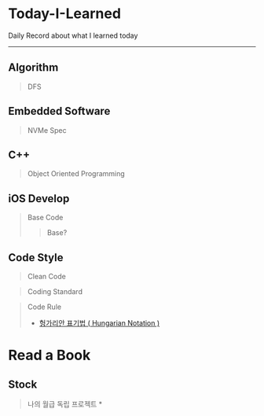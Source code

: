 # Today-I-Learned
Daily Record about what I learned today

-------------------

## Algorithm

> DFS

## Embedded Software

> NVMe Spec

## C++

> Object Oriented Programming



## iOS Develop
> Base Code 
>> Base?

## Code Style

> Clean Code

> Coding Standard

> Code Rule
> * [헝가리안 표기법 ( Hungarian Notation )](Code_Rule/Hungarian_Notation.md)








# Read a Book

## Stock

> 나의 월급 독립 프로젝트
> * 








